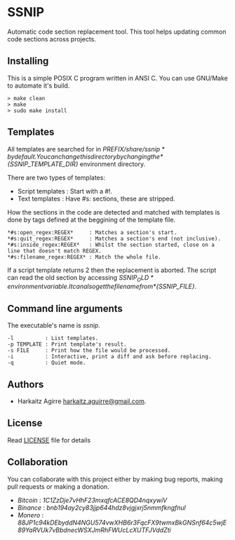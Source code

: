 # SSNIP

Automatic code section replacement tool. This tool helps updating common code
sections across projects.

## Installing

This is a simple POSIX C program written in ANSI C. You can use GNU/Make
to automate it's build.

    > make clean
    > make
    > sudo make install

## Templates

All templates are searched for in *${PREFIX}/share/ssnip* by default. You can change
this directory by changing the *${SSNIP_TEMPLATE_DIR}* environment directory.

There are two types of templates:

- Script templates : Start with a #!.
- Text templates   : Have #s: sections, these are stripped.

How the sections in the code are detected and matched with templates is done by tags
defined at the beggining of the template file.

    *#s:open_regex:REGEX*     : Matches a section's start.
    *#s:quit_regex:REGEX*     : Matches a section's end (not inclusive).
    *#s:inside_regex:REGEX*   : Whilst the section started, close on a line that doesn't match REGEX.
    *#s:filename_regex:REGEX* : Match the whole file.

If a script template returns 2 then the replacement is aborted. The script can read the old section
by accessing *${SSNIP_OLD}* environment variable. It can also get the filename from *${SSNIP_FILE}*.

## Command line arguments

The executable's name is *ssnip*.

    -l          : List templates.
    -p TEMPLATE : Print template's result.
    -s FILE     : Print how the file would be processed.
    -i          : Interactive, print a diff and ask before replacing.
    -q          : Quiet mode.

## Authors

* Harkaitz Agirre <harkaitz.aguirre@gmail.com>.

## License

Read [LICENSE](LICENSE) file for details

## Collaboration

You can collaborate with this project either by making bug reports,
making pull requests or making a donation.

- *Bitcoin* : _1C1ZzDje7vHhF23mxqfcACE8QD4nqxywiV_
- *Binance* : _bnb194ay2cy83jjp644hdz8vjgjxrj5nmmfkngfnul_
- *Monero* : _88JP1c94kDEbyddN4NGU574vwXHB6r3FqcFX9twmxBkGNSnf64c5wjE89YaRVUk7vBbdnecWSXJmRhFWUcLcXUTFJVddZti_
